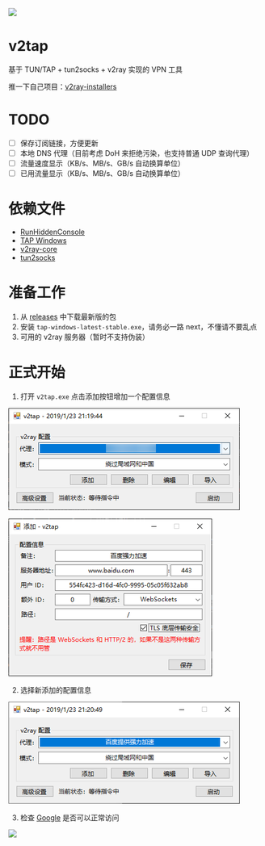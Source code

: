 [![](https://img.shields.io/badge/%E8%81%94%E7%B3%BB%E6%96%B9%E5%BC%8F-Telegram-blue.svg)](https://t.me/Holli_Freed)

# v2tap
基于 TUN/TAP + tun2socks + v2ray 实现的 VPN 工具

推一下自己项目：[v2ray-installers](https://github.com/hacking001/v2ray-installers)

# TODO
- [ ] 保存订阅链接，方便更新
- [ ] 本地 DNS 代理（目前考虑 DoH 来拒绝污染，也支持普通 UDP 查询代理）
- [ ] 流量速度显示（KB/s、MB/s、GB/s 自动换算单位）
- [ ] 已用流量显示（KB/s、MB/s、GB/s 自动换算单位）

# 依赖文件
- [RunHiddenConsole](https://redmine.lighttpd.net/attachments/660/RunHiddenConsole.zip)
- [TAP Windows](https://build.openvpn.net/downloads/releases/latest/tap-windows-latest-stable.exe)
- [v2ray-core](https://github.com/v2ray/v2ray-core/releases)
- [tun2socks](https://raw.githubusercontent.com/hacking001/v2tap/master/binaries/tun2socks.exe)

# 准备工作
1. 从 [releases](https://github.com/hacking001/v2tap/releases) 中下载最新版的包
2. 安装 `tap-windows-latest-stable.exe`，请务必一路 next，不懂请不要乱点
3. 可用的 v2ray 服务器（暂时不支持伪装）

# 正式开始
1. 打开 `v2tap.exe` 点击添加按钮增加一个配置信息

![](screenshots/one.png)

![](screenshots/two.png)

2. 选择新添加的配置信息

![](screenshots/three.png)

3. 检查 [Google](https://www.google.com/ncr) 是否可以正常访问

![](screenshots/four.png)
